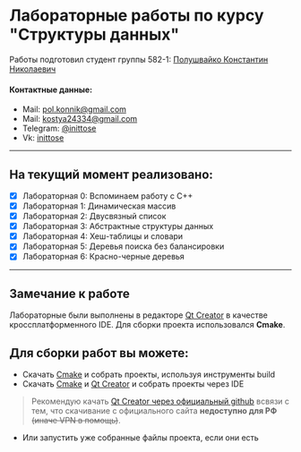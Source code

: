 # Лабораторные работы по курсу "Структуры данных"
Работы подготовил студент группы 582-1: [Полушвайко Константин Николаевич](https://t.me/inittose)
#### Контактные данные:
- Mail: [pol.konnik@gmail.com](pol.konnik@gmail.com)
- Mail: [kostya24334@gmail.com](kostya24334@gmail.com)
- Telegram: [@inittose](https://t.me/inittose)
- Vk: [inittose](https://vk.com/inittose)
---
## На текущий момент реализовано:
- [x] Лабораторная 0: Вспоминаем работу с C++
- [x] Лабораторная 1: Динамическая массив
- [x] Лабораторная 2: Двусвязный список
- [x] Лабораторная 3: Абстрактные структуры данных
- [x] Лабораторная 4: Хеш-таблицы и словари
- [x] Лабораторная 5: Деревья поиска без балансировки
- [x] Лабораторная 6: Красно-черные деревья
---
## Замечание к работе
Лабораторные были выполнены в редакторе [Qt Creator](https://www.qt.io/offline-installers) в качестве кроссплатформенного IDE. Для сборки проекта использовался **Cmake**.
## Для сборки работ вы можете: 
- Скачать [Cmake](https://cmake.org/download/) и собрать проекты, используя инструменты build
- Скачать [Cmake](https://cmake.org/download/) и [Qt Creator](https://www.qt.io/offline-installers) и собрать проекты через IDE

> Рекомендую качать [Qt Creator через официальный github](https://github.com/qt-creator/qt-creator)
> всвязи с тем, что скачивание с официального сайта **недоступно для РФ** ~~(иначе VPN в помощь)~~.

- Или запустить уже собранные файлы проекта, если они есть